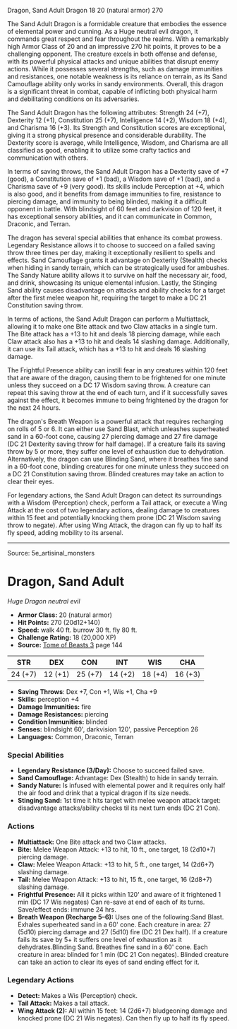 <MonsterName/>Dragon, Sand Adult</MonsterName>
<CreatureType/>Dragon</CreatureType>
<CR/>18</CR>
<AC/>20 (natural armor)</AC>
<HP/>270</HP>
<summary>The Sand Adult Dragon is a formidable creature that embodies the essence of elemental power and cunning. As a Huge neutral evil dragon, it commands great respect and fear throughout the realms. With a remarkably high Armor Class of 20 and an impressive 270 hit points, it proves to be a challenging opponent. The creature excels in both offense and defense, with its powerful physical attacks and unique abilities that disrupt enemy actions. While it possesses several strengths, such as damage immunities and resistances, one notable weakness is its reliance on terrain, as its Sand Camouflage ability only works in sandy environments. Overall, this dragon is a significant threat in combat, capable of inflicting both physical harm and debilitating conditions on its adversaries.</summary>

<detail>

The Sand Adult Dragon has the following attributes: Strength 24 (+7), Dexterity 12 (+1), Constitution 25 (+7), Intelligence 14 (+2), Wisdom 18 (+4), and Charisma 16 (+3). Its Strength and Constitution scores are exceptional, giving it a strong physical presence and considerable durability. The Dexterity score is average, while Intelligence, Wisdom, and Charisma are all classified as good, enabling it to utilize some crafty tactics and communication with others.

In terms of saving throws, the Sand Adult Dragon has a Dexterity save of +7 (good), a Constitution save of +1 (bad), a Wisdom save of +1 (bad), and a Charisma save of +9 (very good). Its skills include Perception at +4, which is also good, and it benefits from damage immunities to fire, resistance to piercing damage, and immunity to being blinded, making it a difficult opponent in battle. With blindsight of 60 feet and darkvision of 120 feet, it has exceptional sensory abilities, and it can communicate in Common, Draconic, and Terran.

The dragon has several special abilities that enhance its combat prowess. Legendary Resistance allows it to choose to succeed on a failed saving throw three times per day, making it exceptionally resilient to spells and effects. Sand Camouflage grants it advantage on Dexterity (Stealth) checks when hiding in sandy terrain, which can be strategically used for ambushes. The Sandy Nature ability allows it to survive on half the necessary air, food, and drink, showcasing its unique elemental infusion. Lastly, the Stinging Sand ability causes disadvantage on attacks and ability checks for a target after the first melee weapon hit, requiring the target to make a DC 21 Constitution saving throw.

In terms of actions, the Sand Adult Dragon can perform a Multiattack, allowing it to make one Bite attack and two Claw attacks in a single turn. The Bite attack has a +13 to hit and deals 18 piercing damage, while each Claw attack also has a +13 to hit and deals 14 slashing damage. Additionally, it can use its Tail attack, which has a +13 to hit and deals 16 slashing damage.

The Frightful Presence ability can instill fear in any creatures within 120 feet that are aware of the dragon, causing them to be frightened for one minute unless they succeed on a DC 17 Wisdom saving throw. A creature can repeat this saving throw at the end of each turn, and if it successfully saves against the effect, it becomes immune to being frightened by the dragon for the next 24 hours. 

The dragon's Breath Weapon is a powerful attack that requires recharging on rolls of 5 or 6. It can either use Sand Blast, which unleashes superheated sand in a 60-foot cone, causing 27 piercing damage and 27 fire damage (DC 21 Dexterity saving throw for half damage). If a creature fails its saving throw by 5 or more, they suffer one level of exhaustion due to dehydration. Alternatively, the dragon can use Blinding Sand, where it breathes fine sand in a 60-foot cone, blinding creatures for one minute unless they succeed on a DC 21 Constitution saving throw. Blinded creatures may take an action to clear their eyes.

For legendary actions, the Sand Adult Dragon can detect its surroundings with a Wisdom (Perception) check, perform a Tail attack, or execute a Wing Attack at the cost of two legendary actions, dealing damage to creatures within 15 feet and potentially knocking them prone (DC 21 Wisdom saving throw to negate). After using Wing Attack, the dragon can fly up to half its fly speed, adding mobility to its arsenal.</detail>



---

Source: 5e_artisinal_monsters

# Dragon, Sand Adult

*Huge* *Dragon* *neutral evil*

- **Armor Class:** 20 (natural armor)
- **Hit Points:** 270 (20d12+140)
- **Speed:** walk 40 ft. burrow 30 ft. fly 80 ft.
- **Challenge Rating:** 18 (20,000 XP)
- **Source:** [Tome of Beasts 3](https://koboldpress.com/kpstore/product/tome-of-beasts-3-for-5th-edition/) page 144

| STR | DEX | CON | INT | WIS | CHA |
| --- | --- | --- | --- | --- | --- |
| 24 (+7) | 12 (+1) | 25 (+7) | 14 (+2) | 18 (+4) | 16 (+3) |

- **Saving Throws**: Dex +7, Con +1, Wis +1, Cha +9
- **Skills:** perception +4
- **Damage Immunities:** fire
- **Damage Resistances:** piercing
- **Condition Immunities:** blinded
- **Senses:** blindsight 60', darkvision 120', passive Perception 26
- **Languages:** Common, Draconic, Terran

### Special Abilities

- **Legendary Resistance (3/Day):** Choose to succeed failed save.
- **Sand Camouflage:** Advantage: Dex (Stealth) to hide in sandy terrain.
- **Sandy Nature:** Is infused with elemental power and it requires only half the air food and drink that a typical dragon if its size needs.
- **Stinging Sand:** 1st time it hits target with melee weapon attack target: disadvantage attacks/ability checks til its next turn ends (DC 21 Con).

### Actions

- **Multiattack:** One Bite attack and two Claw attacks.
- **Bite:** Melee Weapon Attack: +13 to hit, 10 ft., one target, 18 (2d10+7) piercing damage.
- **Claw:** Melee Weapon Attack: +13 to hit, 5 ft., one target, 14 (2d6+7) slashing damage.
- **Tail:** Melee Weapon Attack: +13 to hit, 15 ft., one target, 16 (2d8+7) slashing damage.
- **Frightful Presence:** All it picks within 120' and aware of it frightened 1 min (DC 17 Wis negates) Can re-save at end of each of its turns. Save/effect ends: immune 24 hrs.
- **Breath Weapon (Recharge 5–6):** Uses one of the following:Sand Blast. Exhales superheated sand in a 60' cone. Each creature in area: 27 (5d10) piercing damage and 27 (5d10) fire (DC 21 Dex half). If a creature fails its save by 5+ it suffers one level of exhaustion as it dehydrates.Blinding Sand. Breathes fine sand in a 60' cone. Each creature in area: blinded for 1 min (DC 21 Con negates). Blinded creature can take an action to clear its eyes of sand ending effect for it.



### Legendary Actions

- **Detect:** Makes a Wis (Perception) check.
- **Tail Attack:** Makes a tail attack.
- **Wing Attack (2):** All within 15 feet: 14 (2d6+7) bludgeoning damage and knocked prone (DC 21 Wis negates). Can then fly up to half its fly speed.


